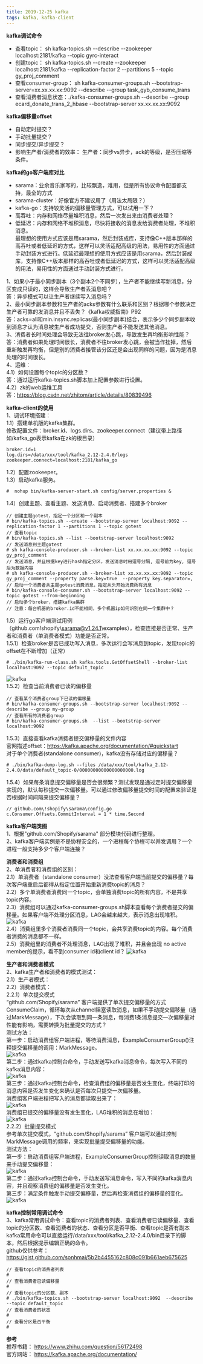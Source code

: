 ```yaml
---
title: 2019-12-25 kafka
tags: kafka, kafka-client
---
```


**kafka调试命令**     
+ 查看topic： sh kafka-topics.sh --describe --zookeeper localhost:2181/kafka --topic gyrc-interact        
+ 创建topic： sh kafka-topics.sh --create --zookeeper localhost:2181/kafka --replication-factor 2 --partitions 5 --topic gy_proj_comment          
+ 查看consumer-group： sh kafka-consumer-groups.sh --bootstrap-server=xx.xx.xx.xx:9092 --describe --group task_gyb_consume_trans     
+ 查看消费者消息状态：./kafka-consumer-groups.sh --describe --group ecard_donate_trans_2_hbase --bootstrap-server xx.xx.xx.xx:9092     

**kafka偏移量offset**      
+ 自动定时提交？    
+ 手动批量提交？    
+ 同步提交/异步提交？    
+ 影响生产者/消费者的效率： 生产者：同步vs异步，ack的等级，是否压缩等条件。   

**kafka的go客户端库对比**       
+ sarama：业余音乐家写的，比较飘逸，难用，但是所有协议命令配置都支持，最全的方式       
+ sarama-cluster：好像官方不建议用了（用法太局限？）     
+ kafka-go：支持较灵活的偏移量管理方式，可以试用一下？    
+ 高吞吐：内存和网络尽量堆积消息，然后一次发出来由消费者处理？      
+ 低延迟：内存和网络不堆积消息，尽快将接收的消息发给消费者处理，不堆积消息。      
最理想的使用方式应该是用sarama，然后封装成库，支持像C++版本那样的高吞吐或者低延迟的方式，这样可以灵活适配高级的用法，易用性的方面通过手动封装方式进行。低延迟最理想的使用方式应该是用sarama，然后封装成库，支持像C++版本那样的高吞吐或者低延迟的方式，这样可以灵活适配高级的用法，易用性的方面通过手动封装方式进行。     

1、如果小于最小同步副本（3个副本2个不同步），生产者不能继续写新消息，分区变成只读的，这样会导致生产者丢消息吧？    
答：异步模式可以让生产者继续写入消息吗？    
2、最小同步副本参数和生产者的acks参数有什么联系和区别？根据哪个参数决定生产者可靠的发消息并且不丢失？《kafka权威指南》P92      
答：acks=all和min.insync.replicas(最小同步副本)结合，表示多少个同步副本收到消息才认为消息被生产者成功提交，否则生产者不能发送其他消息。     
3、消费者长时间处理会导致无法往broker发心跳，导致发生再均衡影响性能？     
答：消费者如果处理时间很长，消费者不往broker发心跳，会被当作挂掉，然后重新触发再均衡，但是别的消费者接管该分区还是会出现同样的问题，因为是消息处理的时间很长。     
4、运维：    
4.1）如何设置每个topic的分区数？    
答：通过运行kafka-topics.sh脚本加上配置参数进行设置。     
4.2）zk的web运维工具     
答：https://blog.csdn.net/zhitom/article/details/80839496      


**kafka-client的使用**     
1、调试环境搭建：   
1.1）搭建单机版的kafka集群。    
        修改配置文件：broker.id、logs.dirs、zookeeper.connect（建议带上路径如/kafka_go表示kafka在zk的根目录）		 
``` shell
broker.id=1
log.dirs=/data/xxx/tool/kafka_2.12-2.4.0/logs
zookeeper.connect=localhost:2181/kafka_go
```
1.2）配置zookeeper。   
1.3）启动kafka服务。    
``` shell
#  nohup bin/kafka-server-start.sh config/server.properties &
```
1.4）创建主题、查看主题、发送消息、启动消费者、搭建多个broker     
``` shell
// 创建主题gotest，指定一个分区和一个副本
# bin/kafka-topics.sh --create --bootstrap-server localhost:9092 --replication-factor 1 --partitions 1 --topic gotest
// 查看topic
# bin/kafka-topics.sh --list --bootstrap-server localhost:9092
// 发送消息到主题gotest
# sh kafka-console-producer.sh --broker-list xx.xx.xx.xx:9092 --topic gy_proj_comment
// 发送消息，并且根据key进行hash指定分区，发送消息时用逗号分隔, 逗号前为key, 逗号后为数据内容
# sh kafka-console-producer.sh --broker-list xx.xx.xx.xx:9092 --topic gy_proj_comment --property parse.key=true  --property key.separator=,
// 启动一个消费者从主题gotest消费消息，指定从头开始消费所有消息    
# bin/kafka-console-consumer.sh --bootstrap-server localhost:9092 --topic gotest --from-beginning
// 启动多个broker，搭建kafka集群
// 注意：每台机器的broker.id不能相同，多个机器ip如何识别在同一个集群中？
```
1.5）运行go客户端测试用例（github.com\!shopify\sarama@v1.24.1\examples），检查连接是否正常、生产者和消费者（单消费者模式）功能是否正常。    
1.5.1）检查broker是否已成功写入消息，多次运行会写消息到topic，发现topic的offset在不断增加（正常）    
``` shell
# ./bin/kafka-run-class.sh kafka.tools.GetOffsetShell --broker-list localhost:9092 --topic default_topic
```
![kafka](png/kafka-cmd0.png)     
1.5.2）检查当前消费者已读的偏移量     
``` shell
// 查看某个消费者group下已读的偏移量
# bin/kafka-consumer-groups.sh --bootstrap-server localhost:9092 --describe --group my-group
// 查看所有的消费者group
# bin/kafka-consumer-groups.sh  --list --bootstrap-server localhost:9092
```
1.5.3）直接查看kafka消费者提交偏移量的文件内容      
官网描述offset：https://kafka.apache.org/documentation/#quickstart         
对于单个消费者(standalone consumer)，kafka没有存储对应的偏移量？      
``` shell
# ./bin/kafka-dump-log.sh --files /data/xxx/tool/kafka_2.12-2.4.0/data/default_topic-0/00000000000000000000.log
```
1.5.4）如果每条消息提交偏移量是否会很频繁？测试发现是通过定时提交偏移量实现的，默认每秒提交一次偏移量。可以通过修改偏移量提交时间的配置来验证是否根据时间间隔来提交偏移量？     
``` golang
// github.com\!shopify\sarama\config.go
c.Consumer.Offsets.CommitInterval = 1 * time.Second
```


**kafka客户端类图**      
1、根据"github.com/Shopify/sarama" 部分模块代码进行整理。    
2、kafka客户端实例是不是协程安全的，一个进程每个协程可以并发调用？一个进程一般支持多少个客户端连接？     


**消费者和消费组**     
2、单消费者和消费组的区别：     
2.1）单消费者（standalone consumer）没法查看客户端当前提交的偏移量？每次客户端重启后都得从指定位置开始重新消费topic的消息？   
2.2）多个单消费者消费同一个topic，会单独消费topic的所有内容，不是共享topic内容。     
2.3）消费组可以通过kafka-consumer-groups.sh脚本查看每个消费者提交的偏移量。如果客户端不处理分区消息，LAG会越来越大，表示消息出现堆积。   
![kafka](png/kafka-cmd1.png)    
2.4）消费组里多个消费者消费同一个topic，会共享消费topic的内容。每个消费者消费的消息都不一样。    
2.5）消费组里的消费者不处理消息，LAG出现了堆积，并且会出现 no active member的提示，看不到consumer id和client id？
![kafka](png/kafka-cmd2.png)      

**生产者和消费者模式**     
2、kafka生产者和消费者的模式测试：    
2.1）生产者模式：    
2.2）消费者模式：    
2.2.1）单次提交模式     
“github.com/Shopify/sarama” 客户端提供了单次提交偏移量的方式ConsumeClaim，循环每次从channel阻塞读取消息，如果不手动提交偏移量（通过MarkMessage），下次会读取到同一条消息，每消费1条消息提交一次偏移量对性能有影响，需要转换为批量提交的方式？    
测试方法：    
第一步：启动消费组客户端进程，等待消费消息，ExampleConsumerGroup()注释提交偏移量的调用：MarkMessage。     
![kafka](png/kafka-test1.png)      
第二步：通过kafka控制台命令，手动发送写kafka消息命令，每次写入不同的kafka消息内容：     
![kafka](png/kafka-test2.png)     
第三步：通过kafka控制台命令，检查消费组的偏移量是否发生变化，终端打印的消息内容是否发生变化来确认是否每次只提交一次偏移量。    
消费组客户端进程把写入的消息都读取出来了：    
![kafka](png/kafka-test3.png)     
消费组已提交的偏移量没有发生变化，LAG堆积的消息在增加：     
![kafka](png/kafka-test4.png)      
2.2.2）批量提交模式     
参考单次提交模式，“github.com/Shopify/sarama” 客户端可以通过控制MarkMessage调用的频率，来实现批量提交偏移量的功能。    
测试方法：    
第一步：启动消费组客户端进程，ExampleConsumerGroup控制读取消息的数量来手动提交偏移量：    
![kafka](png/kafka-test5.png)      
第二步：通过kafka控制台命令，手动发送写消息命令，写入不同的kafka消息内容，并且观察消费组的偏移量是否发生变化。    
第三步：满足条件触发手动提交偏移量，然后再检查消费组的偏移量的变化。     
![kafka](png/kafka-test6.png)     


**kafka控制常用调试命令**      
3、kafka常用调试命令：查看topic的消费者列表、查看消费者已读偏移量、查看topic的分区数、查看消费者的状态、查看分区是否平衡、查看topic是否有副本     
	kafka常用命令可以直接运行/data/xxx/tool/kafka_2.12-2.4.0/bin目录下的脚本，然后根据提示编辑正确的命令。    
	github仅供参考：https://gist.github.com/sonhmai/5b2b4455162c808c091b661aeb675625      
``` shell
// 查看topic的消费者列表
# 
// 查看消费者已读偏移量
# 
// 查看topic的分区数、副本
# ./bin/kafka-topics.sh --bootstrap-server localhost:9092  --describe --topic default_topic
// 查看消费者的状态
# 
// 查看分区是否平衡
#    
```

**参考**   
推荐书籍： https://www.zhihu.com/question/56172498         
官方网站： https://kafka.apache.org/documentation/         
